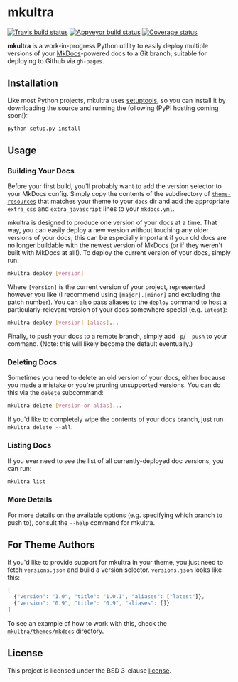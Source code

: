 # mkultra

[![Travis build status][travis-image]][travis-link]
[![Appveyor build status][appveyor-image]][appveyor-link]
[![Coverage status][codecov-image]][codecov-link]

**mkultra** is a work-in-progress Python utility to easily deploy multiple
versions of your [MkDocs](http://www.mkdocs.org)-powered docs to a Git branch,
suitable for deploying to Github via `gh-pages`.

## Installation

Like most Python projects, mkultra uses [setuptools][setuptools], so you can
install it by downloading the source and running the following (PyPI hosting
coming soon!):

```sh
python setup.py install
```

## Usage

### Building Your Docs

Before your first build, you'll probably want to add the version selector to
your MkDocs config. Simply copy the contents of the subdirectory of
[`theme-resources`](theme-resources) that matches your theme to your `docs` dir
and add the appropriate `extra_css` and `extra_javascript` lines to your
`mkdocs.yml`.

mkultra is designed to produce one version of your docs at a time. That way, you
can easily deploy a new version without touching any older versions of your
docs; this can be especially important if your old docs are no longer buildable
with the newest version of MkDocs (or if they weren't built with MkDocs at
all!). To deploy the current version of your docs, simply run:

```sh
mkultra deploy [version]
```

Where `[version]` is the current version of your project, represented however
you like (I recommend using `[major].[minor]` and excluding the patch
number). You can also pass aliases to the `deploy` command to host a
particularly-relevant version of your docs somewhere special (e.g. `latest`):

```sh
mkultra deploy [version] [alias]...
```

Finally, to push your docs to a remote branch, simply add `-p`/`--push` to your
command. (Note: this will likely become the default eventually.)

### Deleting Docs

Sometimes you need to delete an old version of your docs, either because you
made a mistake or you're pruning unsupported versions. You can do this via the
`delete` subcommand:

```sh
mkultra delete [version-or-alias]...
```

If you'd like to completely wipe the contents of your docs branch, just run
`mkultra delete --all`.

### Listing Docs

If you ever need to see the list of all currently-deployed doc versions, you can
run:

```sh
mkultra list
```

### More Details

For more details on the available options (e.g. specifying which branch to push
to), consult the `--help` command for mkultra.

## For Theme Authors

If you'd like to provide support for mkultra in your theme, you just need to
fetch `versions.json` and build a version selector. `versions.json` looks like
this:

```js
[
  {"version": "1.0", "title": "1.0.1", "aliases": ["latest"]},
  {"version": "0.9", "title": "0.9", "aliases": []}
]
```

To see an example of how to work with this, check the
[`mkultra/themes/mkdocs`](mkultra/themes/mkdocs) directory.

## License

This project is licensed under the BSD 3-clause [license](LICENSE).

[setuptools]: https://pythonhosted.org/setuptools/
[travis-image]: https://travis-ci.org/jimporter/mkultra.svg?branch=master
[travis-link]: https://travis-ci.org/jimporter/mkultra
[appveyor-image]: https://ci.appveyor.com/api/projects/status/rq4ycpphei6rnfkx/branch/master?svg=true
[appveyor-link]: https://ci.appveyor.com/project/jimporter/mkultra/branch/master
[codecov-image]: https://codecov.io/gh/jimporter/mkultra/branch/master/graph/badge.svg
[codecov-link]: https://codecov.io/gh/jimporter/mkultra

